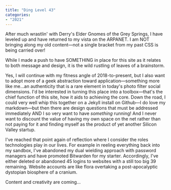 ```yaml
---
title: "Ding Level 43"
categories:
- "2021"
---
```



After much wrastlin' with Derry's Elder Gnomes of the Grey Springs, I have leveled up and have returned to my vista on the ARPANET. I am NOT bringing along my old content—not a single bracket from my past CSS is being carried over!



While I made a push to have SOMETHING in place for this site as it relates to both message and design, it is the wild rustling of leaves of a brainstorm.



Yes, I will continue with my fitness angle of 2018-to-present, but I also want to adopt more of a geek abstraction toward application—something more like me...an authenticity that is a rare element in today's photo filter social dimensions.  I'd be interested in turning this place into a toolbox—that's the chief function of this site, how it aids to achieving the core.  Down the road, I could very well whip this together on a Jekyll install on Github—I do love my markdown—but then there are design questions that must be addressed immediately AND I so very want to have *something* running!  And I never want to discount the value of having my own space on the net rather than not paying for it and finding myself as the product of yet another Silicon Valley startup.



I've reached that point again of reflection where I consider the roles technologies play in our lives. For example in reeling everything back into my sandbox, I've abandoned my dual wielding approach with password managers and have promoted Bitwarden for my starter.  Accordingly, I've either deleted or abandoned 45 logins to websites with a still too big 39 remaining.   Website accounts are like flora overtaking a post-apocalyptic dystopian biosphere of a cranium. 



Content and creativity are coming...
